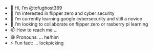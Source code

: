 - 👋 Hi, I’m @tofughost369
- 👀 I’m interested in flipper zero and cyber security
- 🌱 I’m currently learning google cybersecurity and still a novice
- 💞️ I’m looking to collaborate on flipper zero or rasberry pi learning
- 📫 How to reach me ...
- 😄 Pronouns: ... he/him
- ⚡ Fun fact: ... lockpicking

<!---
tofughost369/tofughost369 is a ✨ special ✨ repository because its `README.md` (this file) appears on your GitHub profile.
You can click the Preview link to take a look at your changes.
--->

